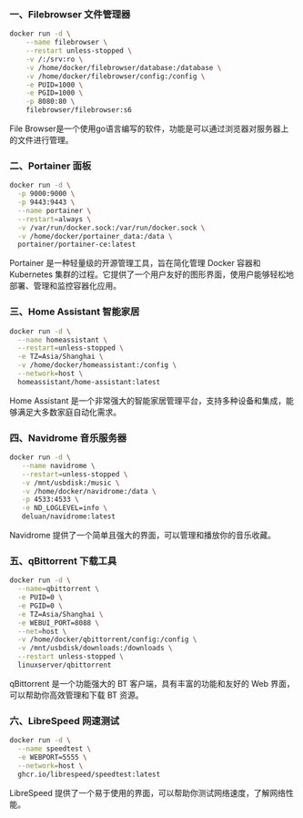 ### 一、Filebrowser 文件管理器
```bash
docker run -d \
    --name filebrowser \
    --restart unless-stopped \
    -v /:/srv:ro \
    -v /home/docker/filebrowser/database:/database \
    -v /home/docker/filebrowser/config:/config \
    -e PUID=1000 \
    -e PGID=1000 \
    -p 8080:80 \
    filebrowser/filebrowser:s6
```
File Browser是一个使用go语言编写的软件，功能是可以通过浏览器对服务器上的文件进行管理。

### 二、Portainer 面板
```bash
docker run -d \
  -p 9000:9000 \
  -p 9443:9443 \
  --name portainer \
  --restart=always \
  -v /var/run/docker.sock:/var/run/docker.sock \
  -v /home/docker/portainer_data:/data \
  portainer/portainer-ce:latest
```
Portainer 是一种轻量级的开源管理工具，旨在简化管理 Docker 容器和 Kubernetes 集群的过程。它提供了一个用户友好的图形界面，使用户能够轻松地部署、管理和监控容器化应用。

### 三、Home Assistant 智能家居
```bash
docker run -d \
  --name homeassistant \
  --restart=unless-stopped \
  -e TZ=Asia/Shanghai \
  -v /home/docker/homeassistant:/config \
  --network=host \
  homeassistant/home-assistant:latest
```
Home Assistant 是一个非常强大的智能家居管理平台，支持多种设备和集成，能够满足大多数家庭自动化需求。

### 四、Navidrome 音乐服务器
```bash
docker run -d \
   --name navidrome \
   --restart=unless-stopped \
   -v /mnt/usbdisk:/music \
   -v /home/docker/navidrome:/data \
   -p 4533:4533 \
   -e ND_LOGLEVEL=info \
   deluan/navidrome:latest
```
Navidrome 提供了一个简单且强大的界面，可以管理和播放你的音乐收藏。

### 五、qBittorrent 下载工具
```bash
docker run -d \
  --name=qbittorrent \
  -e PUID=0 \
  -e PGID=0 \
  -e TZ=Asia/Shanghai \
  -e WEBUI_PORT=8088 \
  --net=host \
  -v /home/docker/qbittorrent/config:/config \
  -v /mnt/usbdisk/downloads:/downloads \
  --restart unless-stopped \
  linuxserver/qbittorrent
```
qBittorrent 是一个功能强大的 BT 客户端，具有丰富的功能和友好的 Web 界面，可以帮助你高效管理和下载 BT 资源。

### 六、LibreSpeed  网速测试
```bash
docker run -d \
  --name speedtest \
  -e WEBPORT=5555 \
  --network=host \
  ghcr.io/librespeed/speedtest:latest
```
LibreSpeed 提供了一个易于使用的界面，可以帮助你测试网络速度，了解网络性能。

